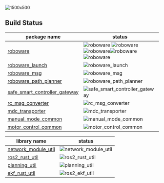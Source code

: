 
![1500x500](https://github.com/hakoroboken/.github/assets/53041471/8f012fff-ff7c-4934-8568-b842dc38c3d8)


## Build Status
| package name | status |
|--|--|
| [roboware](https://github.com/hakoroboken/roboware) | ![roboware](https://github.com/hakoroboken/roboware/actions/workflows/main.yml/badge.svg) ![roboware](https://github.com/hakoroboken/roboware/actions/workflows/vcs-import.yml/badge.svg) ![roboware](https://github.com/hakoroboken/roboware/actions/workflows/build.yml/badge.svg)![roboware](https://github.com/hakoroboken/roboware/actions/workflows/make_deb_pkg_thirdparty.yml/badge.svg)![roboware](https://github.com/hakoroboken/roboware/actions/workflows/make_deb_pkg.yml/badge.svg)|
| [roboware_launch](https://github.com/hakoroboken/roboware_launch) | ![roboware_launch](https://github.com/hakoroboken/roboware_launch/actions/workflows/main.yml/badge.svg) |
| [roboware_msg](https://github.com/hakoroboken/roboware_msg) | ![roboware_msg](https://github.com/hakoroboken/roboware_msg/actions/workflows/main.yml/badge.svg) |
| [roboware_path_planner](https://github.com/hakoroboken/roboware_path_planner) | ![roboware_path_planner](https://github.com/hakoroboken/roboware_path_planner/actions/workflows/main.yml/badge.svg) |
| [safe_smart_controller_gateway](https://github.com/hakoroboken/safe_smart_controller_gateway) | ![safe_smart_controller_gateway](https://github.com/hakoroboken/safe_smart_controller_gateway/actions/workflows/main.yml/badge.svg) |
| [rc_msg_converter](https://github.com/hakoroboken/rc_msg_converter) | ![rc_msg_converter](https://github.com/hakoroboken/rc_msg_converter/actions/workflows/main.yml/badge.svg) |
| [mdc_transporter](https://github.com/hakoroboken/mdc_transporter) | ![mdc_transporter](https://github.com/hakoroboken/mdc_transporter/actions/workflows/main.yml/badge.svg) |
| [manual_mode_common](https://github.com/hakoroboken/manual_mode_common) | ![manual_mode_common](https://github.com/hakoroboken/manual_mode_common/actions/workflows/main.yml/badge.svg) |
| [motor_control_common](https://github.com/hakoroboken/motor_control_common) | ![motor_control_common](https://github.com/hakoroboken/motor_control_common/actions/workflows/main.yml/badge.svg) |

| library name | status |
|--|--|
| [network_module_util](https://github.com/hakoroboken/network_module_util) | ![network_module_util](https://github.com/hakoroboken/network_module_util/actions/workflows/rust.yml/badge.svg) |
| [ros2_rust_util](https://github.com/TakanoTaiga/ros2_rust_util) | ![ros2_rust_util](https://github.com/TakanoTaiga/ros2_rust_util/actions/workflows/rust.yml/badge.svg) |
| [planning_util](https://github.com/hakoroboken/planning_util) | ![planning_util](https://github.com/hakoroboken/planning_util/actions/workflows/main.yml/badge.svg) |
| [ekf_rust_util](https://github.com/hakoroboken/ekf_rust_util) | ![ros2_ekf_util](https://github.com/hakoroboken/ros2_ekf_util/actions/workflows/main.yml/badge.svg) |
